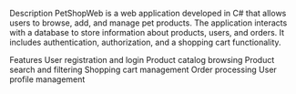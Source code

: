 Description
PetShopWeb is a web application developed in C# that allows users to browse, add, and manage pet products.
The application interacts with a database to store information about products, users, and orders. 
It includes authentication, authorization, and a shopping cart functionality.

Features
User registration and login
Product catalog browsing
Product search and filtering
Shopping cart management
Order processing
User profile management
